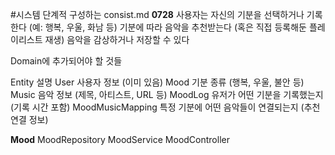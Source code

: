 #시스템 단계적 구성하는 consist.md
**0728** 
사용자는 자신의 기분을 선택하거나 기록한다 (예: 행복, 우울, 화남 등)
기분에 따라 음악을 추천받는다 (혹은 직접 등록해둔 플레이리스트 재생)
음악을 감상하거나 저장할 수 있다

Domain에 추가되어야 할 것들

Entity	설명
User	사용자 정보 (이미 있음)
Mood	기분 종류 (행복, 우울, 불안 등)
Music	음악 정보 (제목, 아티스트, URL 등)
MoodLog	유저가 어떤 기분을 기록했는지 (기록 시간 포함)
MoodMusicMapping	특정 기분에 어떤 음악들이 연결되는지 (추천 연결 정보)

**Mood**
MoodRepository
MoodService
MoodController
